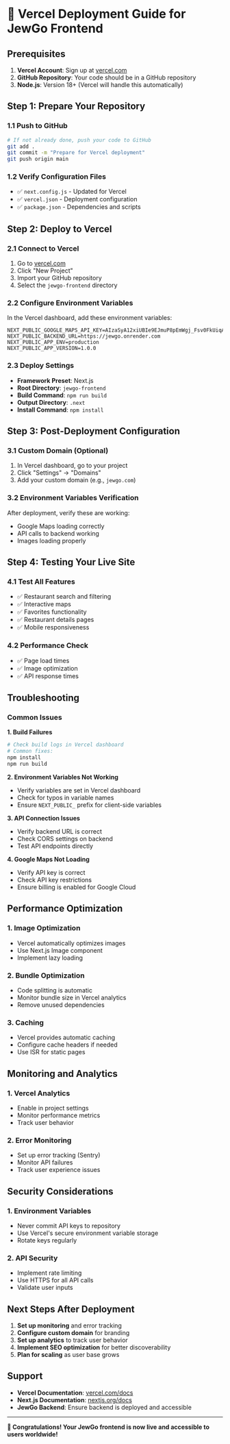 # 🚀 Vercel Deployment Guide for JewGo Frontend

## Prerequisites

1. **Vercel Account**: Sign up at [vercel.com](https://vercel.com)
2. **GitHub Repository**: Your code should be in a GitHub repository
3. **Node.js**: Version 18+ (Vercel will handle this automatically)

## Step 1: Prepare Your Repository

### 1.1 Push to GitHub
```bash
# If not already done, push your code to GitHub
git add .
git commit -m "Prepare for Vercel deployment"
git push origin main
```

### 1.2 Verify Configuration Files
- ✅ `next.config.js` - Updated for Vercel
- ✅ `vercel.json` - Deployment configuration
- ✅ `package.json` - Dependencies and scripts

## Step 2: Deploy to Vercel

### 2.1 Connect to Vercel
1. Go to [vercel.com](https://vercel.com)
2. Click "New Project"
3. Import your GitHub repository
4. Select the `jewgo-frontend` directory

### 2.2 Configure Environment Variables
In the Vercel dashboard, add these environment variables:

```
NEXT_PUBLIC_GOOGLE_MAPS_API_KEY=AIzaSyA12xiUBIe9EJmuP8pEmWgj_Fsv0FkUiqA
NEXT_PUBLIC_BACKEND_URL=https://jewgo.onrender.com
NEXT_PUBLIC_APP_ENV=production
NEXT_PUBLIC_APP_VERSION=1.0.0
```

### 2.3 Deploy Settings
- **Framework Preset**: Next.js
- **Root Directory**: `jewgo-frontend`
- **Build Command**: `npm run build`
- **Output Directory**: `.next`
- **Install Command**: `npm install`

## Step 3: Post-Deployment Configuration

### 3.1 Custom Domain (Optional)
1. In Vercel dashboard, go to your project
2. Click "Settings" → "Domains"
3. Add your custom domain (e.g., `jewgo.com`)

### 3.2 Environment Variables Verification
After deployment, verify these are working:
- Google Maps loading correctly
- API calls to backend working
- Images loading properly

## Step 4: Testing Your Live Site

### 4.1 Test All Features
- ✅ Restaurant search and filtering
- ✅ Interactive maps
- ✅ Favorites functionality
- ✅ Restaurant details pages
- ✅ Mobile responsiveness

### 4.2 Performance Check
- ✅ Page load times
- ✅ Image optimization
- ✅ API response times

## Troubleshooting

### Common Issues

**1. Build Failures**
```bash
# Check build logs in Vercel dashboard
# Common fixes:
npm install
npm run build
```

**2. Environment Variables Not Working**
- Verify variables are set in Vercel dashboard
- Check for typos in variable names
- Ensure `NEXT_PUBLIC_` prefix for client-side variables

**3. API Connection Issues**
- Verify backend URL is correct
- Check CORS settings on backend
- Test API endpoints directly

**4. Google Maps Not Loading**
- Verify API key is correct
- Check API key restrictions
- Ensure billing is enabled for Google Cloud

## Performance Optimization

### 1. Image Optimization
- Vercel automatically optimizes images
- Use Next.js Image component
- Implement lazy loading

### 2. Bundle Optimization
- Code splitting is automatic
- Monitor bundle size in Vercel analytics
- Remove unused dependencies

### 3. Caching
- Vercel provides automatic caching
- Configure cache headers if needed
- Use ISR for static pages

## Monitoring and Analytics

### 1. Vercel Analytics
- Enable in project settings
- Monitor performance metrics
- Track user behavior

### 2. Error Monitoring
- Set up error tracking (Sentry)
- Monitor API failures
- Track user experience issues

## Security Considerations

### 1. Environment Variables
- Never commit API keys to repository
- Use Vercel's secure environment variable storage
- Rotate keys regularly

### 2. API Security
- Implement rate limiting
- Use HTTPS for all API calls
- Validate user inputs

## Next Steps After Deployment

1. **Set up monitoring** and error tracking
2. **Configure custom domain** for branding
3. **Set up analytics** to track user behavior
4. **Implement SEO optimization** for better discoverability
5. **Plan for scaling** as user base grows

## Support

- **Vercel Documentation**: [vercel.com/docs](https://vercel.com/docs)
- **Next.js Documentation**: [nextjs.org/docs](https://nextjs.org/docs)
- **JewGo Backend**: Ensure backend is deployed and accessible

---

**🎉 Congratulations! Your JewGo frontend is now live and accessible to users worldwide!** 